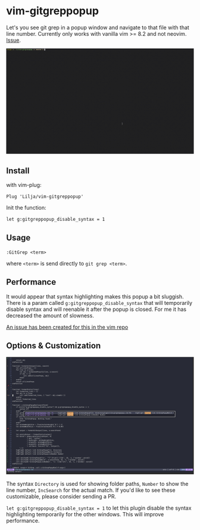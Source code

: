 # vim-gitgreppopup

Let's you see git grep in a popup window and navigate to that file with that line number. Currently only works with vanilla vim >= 8.2 and not neovim. [Issue](https://github.com/Lilja/vim-gitgreppopup/issues/3).

![out.gif](out.gif)

## Install
with vim-plug:
```vim
Plug 'Lilja/vim-gitgreppopup'
```

Init the function:

```vim
let g:gitgreppopup_disable_syntax = 1
```

## Usage
`:GitGrep <term>`

where `<term>` is send directly to `git grep <term>`.


## Performance

It would appear that syntax highlighting makes this popup a bit sluggish. There is a param called `g:gitgreppopup_disable_syntax` that will temporarily disable syntax and will reenable it after the popup is closed. For me it has decreased the amount of slowness.

[An issue has been created for this in the vim repo](https://github.com/vim/vim/issues/6171)

## Options & Customization
![Graph](demo/1.png)

The syntax `Directory` is used for showing folder paths, `Number` to show the line number, `IncSearch` for the actual match. If you'd like to see these customizable, please consider sending a PR.

`let g:gitgreppopup_disable_syntax = 1` to let this plugin disable the syntax highlighting temporarily for the other windows. This will improve performance.
